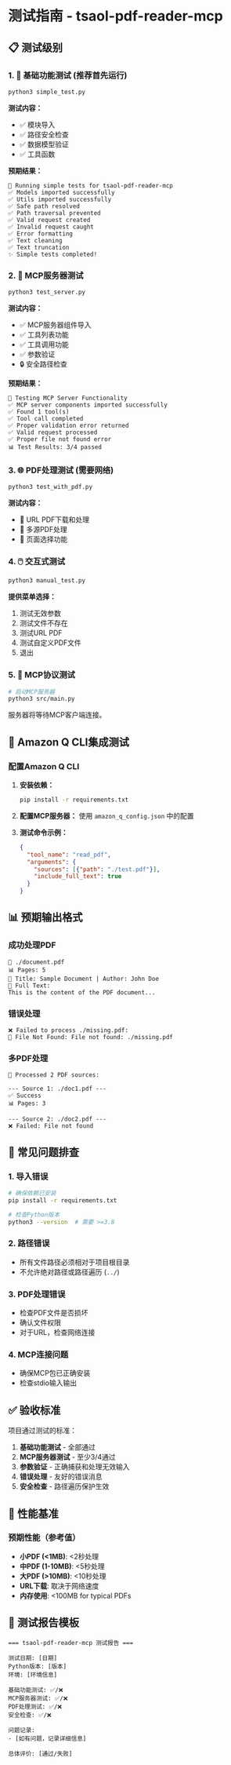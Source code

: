 # 测试指南 - tsaol-pdf-reader-mcp

## 📋 测试级别

### 1. 🧪 基础功能测试 (推荐首先运行)

```bash
python3 simple_test.py
```

**测试内容：**
- ✅ 模块导入
- ✅ 路径安全检查
- ✅ 数据模型验证
- ✅ 工具函数

**预期结果：**
```
🧪 Running simple tests for tsaol-pdf-reader-mcp
✅ Models imported successfully
✅ Utils imported successfully
✅ Safe path resolved
✅ Path traversal prevented
✅ Valid request created
✅ Invalid request caught
✅ Error formatting
✅ Text cleaning
✅ Text truncation
✨ Simple tests completed!
```

### 2. 🔧 MCP服务器测试

```bash
python3 test_server.py
```

**测试内容：**
- ✅ MCP服务器组件导入
- ✅ 工具列表功能
- ✅ 工具调用功能
- ✅ 参数验证
- 🔒 安全路径检查

**预期结果：**
```
🧪 Testing MCP Server Functionality
✅ MCP server components imported successfully
✅ Found 1 tool(s)
✅ Tool call completed
✅ Proper validation error returned
✅ Valid request processed
✅ Proper file not found error
📊 Test Results: 3/4 passed
```

### 3. 🌐 PDF处理测试 (需要网络)

```bash
python3 test_with_pdf.py
```

**测试内容：**
- 📡 URL PDF下载和处理
- 📄 多源PDF处理
- 🎯 页面选择功能

### 4. 🖱️ 交互式测试

```bash
python3 manual_test.py
```

**提供菜单选择：**
1. 测试无效参数
2. 测试文件不存在
3. 测试URL PDF
4. 测试自定义PDF文件
5. 退出

### 5. 🚀 MCP协议测试

```bash
# 启动MCP服务器
python3 src/main.py
```

服务器将等待MCP客户端连接。

## 🎯 Amazon Q CLI集成测试

### 配置Amazon Q CLI

1. **安装依赖：**
   ```bash
   pip install -r requirements.txt
   ```

2. **配置MCP服务器：**
   使用 `amazon_q_config.json` 中的配置

3. **测试命令示例：**
   ```json
   {
     "tool_name": "read_pdf",
     "arguments": {
       "sources": [{"path": "./test.pdf"}],
       "include_full_text": true
     }
   }
   ```

## 📊 预期输出格式

### 成功处理PDF
```
📄 ./document.pdf
📊 Pages: 5
📝 Title: Sample Document | Author: John Doe
📖 Full Text:
This is the content of the PDF document...
```

### 错误处理
```
❌ Failed to process ./missing.pdf:
📁 File Not Found: File not found: ./missing.pdf
```

### 多PDF处理
```
📄 Processed 2 PDF sources:

--- Source 1: ./doc1.pdf ---
✅ Success
📊 Pages: 3

--- Source 2: ./doc2.pdf ---
❌ Failed: File not found
```

## 🐛 常见问题排查

### 1. 导入错误
```bash
# 确保依赖已安装
pip install -r requirements.txt

# 检查Python版本
python3 --version  # 需要 >=3.8
```

### 2. 路径错误
- 所有文件路径必须相对于项目根目录
- 不允许绝对路径或路径遍历 (`../`)

### 3. PDF处理错误
- 检查PDF文件是否损坏
- 确认文件权限
- 对于URL，检查网络连接

### 4. MCP连接问题
- 确保MCP包已正确安装
- 检查stdio输入输出

## ✅ 验收标准

项目通过测试的标准：

1. **基础功能测试** - 全部通过
2. **MCP服务器测试** - 至少3/4通过
3. **参数验证** - 正确捕获和处理无效输入
4. **错误处理** - 友好的错误消息
5. **安全检查** - 路径遍历保护生效

## 🚀 性能基准

### 预期性能（参考值）
- **小PDF (<1MB)**: <2秒处理
- **中PDF (1-10MB)**: <5秒处理
- **大PDF (>10MB)**: <10秒处理
- **URL下载**: 取决于网络速度
- **内存使用**: <100MB for typical PDFs

## 📝 测试报告模板

```
=== tsaol-pdf-reader-mcp 测试报告 ===

测试日期: [日期]
Python版本: [版本]
环境: [环境信息]

基础功能测试: ✅/❌
MCP服务器测试: ✅/❌
PDF处理测试: ✅/❌
安全检查: ✅/❌

问题记录:
- [如有问题，记录详细信息]

总体评价: [通过/失败]
```